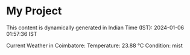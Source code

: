 # My Project

This content is dynamically generated in Indian Time (IST): 2024-01-06 01:57:36 IST


Current Weather in Coimbatore:
Temperature: 23.88 °C
Condition: mist
